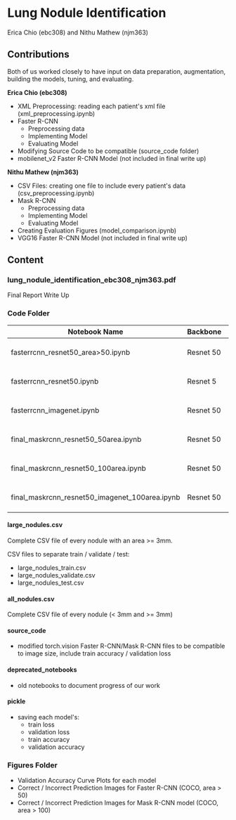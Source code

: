 # Lung Nodule Identification
Erica Chio (ebc308) and Nithu Mathew (njm363)


##  Contributions
Both of us worked closely to have input on data preparation, augmentation, building the models, tuning, and evaluating.

**Erica Chio (ebc308)** 
  * XML Preprocessing: reading each patient's xml file (xml_preprocessing.ipynb)
  * Faster R-CNN
    * Preprocessing data 
    * Implementing Model
    * Evaluating Model
  * Modifying Source Code to be compatible (source_code folder)
  * mobilenet_v2 Faster R-CNN Model (not included in final write up) 

**Nithu Mathew (njm363)**
  * CSV Files: creating one file to include every patient's data (csv_preprocessing.ipynb)
  * Mask R-CNN
    * Preprocessing data
    * Implementing Model
    * Evaluating Model
  * Creating Evaluation Figures (model_comparison.ipynb)
  * VGG16 Faster R-CNN Model (not included in final write up) 
  
## Content

### lung_nodule_identification_ebc308_njm363.pdf
Final Report Write Up

### Code Folder

| Notebook Name | Backbone      | Model         | Dataset       | Area         |
| ------------- | ------------- | ------------- | ------------- |------------- |
| fasterrcnn_resnet50_area>50.ipynb | Resnet 50 | Faster R-CNN | COCO | area >= 50 |
| fasterrcnn_resnet50.ipynb | Resnet 5  | Faster R-CNN  | COCO | area >= 100  |
| fasterrcnn_imagenet.ipynb | Resnet 50 | Faster R-CNN  | imageNET | area >= 100  |
| final_maskrcnn_resnet50_50area.ipynb | Resnet 50  | Mask R-CNN | COCO | area >= 50 |
| final_maskrcnn_resnet50_100area.ipynb | Resnet 50  | Mask R-CNN | COCO | area >= 100  |
| final_maskrcnn_resnet50_imagenet_100area.ipynb | Resnet 50 | Mask R-CNN | imageNET  | area >= 100 |

#### large_nodules.csv
Complete CSV file of every nodule with an area >= 3mm.

CSV files to separate train / validate / test:
* large_nodules_train.csv 
* large_nodules_validate.csv 
* large_nodules_test.csv 

#### all_nodules.csv 
Complete CSV file of every nodule (< 3mm and >= 3mm)

#### source_code 
* modified torch.vision Faster R-CNN/Mask R-CNN files to be compatible to image size, include train accuracy / validation loss

#### deprecated_notebooks
* old notebooks to document progress of our work

#### pickle
* saving each model's:
  * train loss
  * validation loss
  * train accuracy
  * validation accuracy

### Figures Folder
 
 * Validation Accuracy Curve Plots for each model 
 * Correct / Incorrect Prediction Images for Faster R-CNN (COCO, area > 50) 
 * Correct / Incorrect Prediction Images for Mask R-CNN model (COCO, area > 100)


